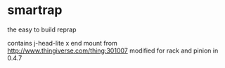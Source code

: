 smartrap
========

the easy to build reprap

contains j-head-lite x end mount from http://www.thingiverse.com/thing:301007 modified for rack and pinion in 0.4.7
